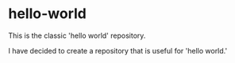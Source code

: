 # hello-world
This is the classic 'hello world' repository.

I have decided to create a repository that is useful for 'hello world.'

